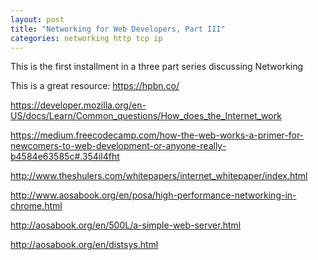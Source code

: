 ```yaml
---
layout: post
title: "Networking for Web Developers, Part III"
categories: networking http tcp ip
---
```


This is the first installment in a three part series discussing Networking

This is a great resource: https://hpbn.co/

https://developer.mozilla.org/en-US/docs/Learn/Common_questions/How_does_the_Internet_work

https://medium.freecodecamp.com/how-the-web-works-a-primer-for-newcomers-to-web-development-or-anyone-really-b4584e63585c#.354il4fht

http://www.theshulers.com/whitepapers/internet_whitepaper/index.html

http://www.aosabook.org/en/posa/high-performance-networking-in-chrome.html

http://aosabook.org/en/500L/a-simple-web-server.html

http://aosabook.org/en/distsys.html

